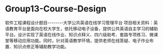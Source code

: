 # Group13-Course-Design
软件工程课程设计题目--------大学公共英语在线学习管理平台
项目相关资料：英语教育平台是面向在校大学生，依托移动电子设备，提供公共英语自主学习的辅助平台。设计实现了英语在线作业、知识点释义、四六级助考、套路专项练习、微课堂等移动应用功能。同时，针对英语教学环境，提供老师在线答疑、电子作业布置、知识点修正等辅助教学功能。
